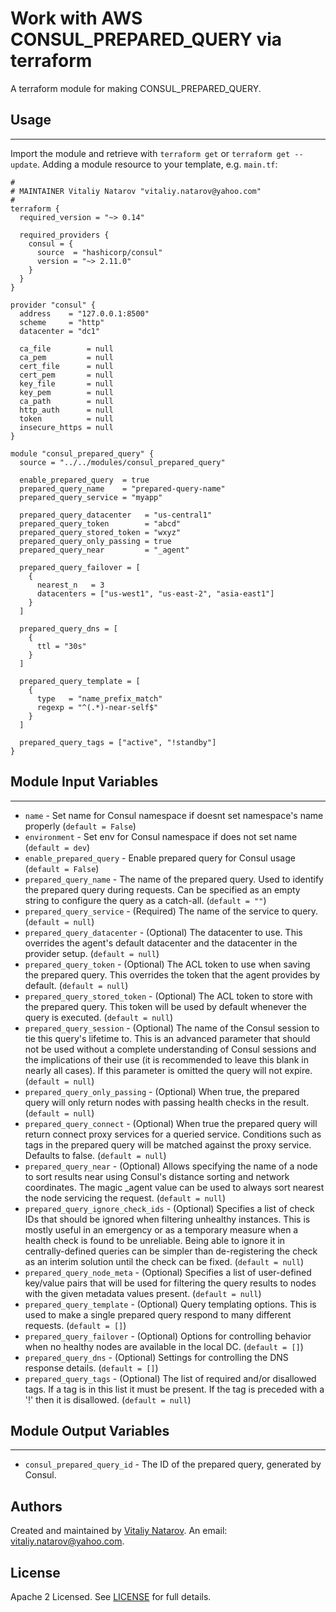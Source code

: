 # Work with AWS CONSUL_PREPARED_QUERY via terraform

A terraform module for making CONSUL_PREPARED_QUERY.


## Usage
----------------------
Import the module and retrieve with ```terraform get``` or ```terraform get --update```. Adding a module resource to your template, e.g. `main.tf`:

```
#
# MAINTAINER Vitaliy Natarov "vitaliy.natarov@yahoo.com"
#
terraform {
  required_version = "~> 0.14"

  required_providers {
    consul = {
      source  = "hashicorp/consul"
      version = "~> 2.11.0"
    }
  }
}

provider "consul" {
  address    = "127.0.0.1:8500"
  scheme     = "http"
  datacenter = "dc1"

  ca_file        = null
  ca_pem         = null
  cert_file      = null
  cert_pem       = null
  key_file       = null
  key_pem        = null
  ca_path        = null
  http_auth      = null
  token          = null
  insecure_https = null
}

module "consul_prepared_query" {
  source = "../../modules/consul_prepared_query"

  enable_prepared_query  = true
  prepared_query_name    = "prepared-query-name"
  prepared_query_service = "myapp"

  prepared_query_datacenter   = "us-central1"
  prepared_query_token        = "abcd"
  prepared_query_stored_token = "wxyz"
  prepared_query_only_passing = true
  prepared_query_near         = "_agent"

  prepared_query_failover = [
    {
      nearest_n   = 3
      datacenters = ["us-west1", "us-east-2", "asia-east1"]
    }
  ]

  prepared_query_dns = [
    {
      ttl = "30s"
    }
  ]

  prepared_query_template = [
    {
      type   = "name_prefix_match"
      regexp = "^(.*)-near-self$"
    }
  ]

  prepared_query_tags = ["active", "!standby"]
}
```

## Module Input Variables
----------------------
- `name` - Set name for Consul namespace if doesnt set namespace's name properly (`default = False`)
- `environment` - Set env for Consul namespace if does not set name (`default = dev`)
- `enable_prepared_query` - Enable prepared query for Consul usage (`default = False`)
- `prepared_query_name` - The name of the prepared query. Used to identify the prepared query during requests. Can be specified as an empty string to configure the query as a catch-all. (`default = ""`)
- `prepared_query_service` - (Required) The name of the service to query. (`default = null`)
- `prepared_query_datacenter` - (Optional) The datacenter to use. This overrides the agent's default datacenter and the datacenter in the provider setup. (`default = null`)
- `prepared_query_token` - (Optional) The ACL token to use when saving the prepared query. This overrides the token that the agent provides by default. (`default = null`)
- `prepared_query_stored_token` - (Optional) The ACL token to store with the prepared query. This token will be used by default whenever the query is executed. (`default = null`)
- `prepared_query_session` - (Optional) The name of the Consul session to tie this query's lifetime to. This is an advanced parameter that should not be used without a complete understanding of Consul sessions and the implications of their use (it is recommended to leave this blank in nearly all cases). If this parameter is omitted the query will not expire. (`default = null`)
- `prepared_query_only_passing` - (Optional) When true, the prepared query will only return nodes with passing health checks in the result. (`default = null`)
- `prepared_query_connect` - (Optional) When true the prepared query will return connect proxy services for a queried service. Conditions such as tags in the prepared query will be matched against the proxy service. Defaults to false. (`default = null`)
- `prepared_query_near` - (Optional) Allows specifying the name of a node to sort results near using Consul's distance sorting and network coordinates. The magic _agent value can be used to always sort nearest the node servicing the request. (`default = null`)
- `prepared_query_ignore_check_ids` - (Optional) Specifies a list of check IDs that should be ignored when filtering unhealthy instances. This is mostly useful in an emergency or as a temporary measure when a health check is found to be unreliable. Being able to ignore it in centrally-defined queries can be simpler than de-registering the check as an interim solution until the check can be fixed. (`default = null`)
- `prepared_query_node_meta` - (Optional) Specifies a list of user-defined key/value pairs that will be used for filtering the query results to nodes with the given metadata values present. (`default = null`)
- `prepared_query_template` - (Optional) Query templating options. This is used to make a single prepared query respond to many different requests. (`default = []`)
- `prepared_query_failover` - (Optional) Options for controlling behavior when no healthy nodes are available in the local DC. (`default = []`)
- `prepared_query_dns` - (Optional) Settings for controlling the DNS response details. (`default = []`)
- `prepared_query_tags` - (Optional) The list of required and/or disallowed tags. If a tag is in this list it must be present. If the tag is preceded with a '!' then it is disallowed. (`default = null`)

## Module Output Variables
----------------------
- `consul_prepared_query_id` - The ID of the prepared query, generated by Consul.


## Authors

Created and maintained by [Vitaliy Natarov](https://github.com/SebastianUA). An email: [vitaliy.natarov@yahoo.com](vitaliy.natarov@yahoo.com).

## License

Apache 2 Licensed. See [LICENSE](https://github.com/SebastianUA/terraform/blob/master/LICENSE) for full details.

